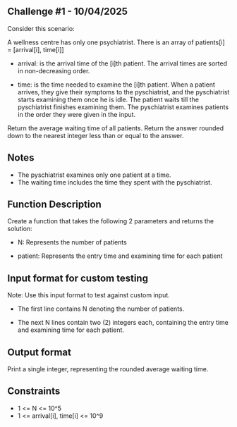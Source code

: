 ## Challenge #1 - 10/04/2025
Consider this scenario:

A wellness centre has only one psychiatrist. There is an array of patients[i] = [arrival[i], time[i]]
​
- arrival: is the arrival time of the [i]th patient. The arrival times are sorted in non-decreasing order.

- time: is the time needed to examine the [i]th patient. When a patient arrives, they give their symptoms to the pyschiatrist, and the pyschiatrist starts examining them once he is idle. The patient waits till the pyschiatrist finishes examining them. The pyschiatrist examines patients in the order they were given in the input.

Return the average waiting time of all patients. Return the answer rounded down to the nearest integer less than or equal to the
answer.

## Notes

- ⁠The pyschiatrist examines only one patient at a time.
- ⁠The waiting time includes the time they spent with the pyschiatrist.

## Function Description

Create a function that takes the following 2 parameters and returns the solution:

- ⁠N: Represents the number of patients

- patient: Represents the entry time and examining time for each patient

## Input format for custom testing

Note: Use this input format to test against custom input.

- The first line contains N denoting the number of patients.

- ⁠The next N lines contain two (2) integers each, containing the entry time and examining time for each patient.

## Output format

Print a single integer, representing the rounded average waiting time.

## Constraints

- 1 <= N <= 10^5
- 1 <= arrival[i], time[i] <= 10^9
